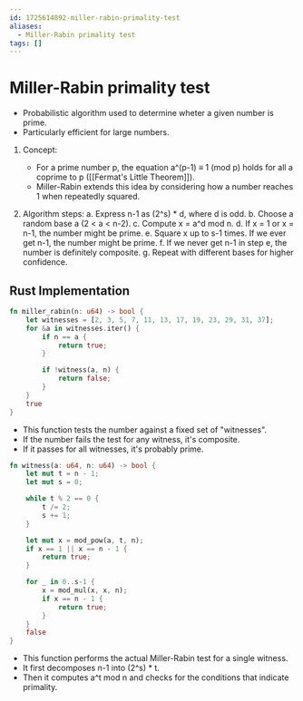 ```yaml
---
id: 1725614892-miller-rabin-primality-test
aliases:
  - Miller-Rabin primality test
tags: []
---
```


# Miller-Rabin primality test
- Probabilistic algorithm used to determine wheter a given number is prime.
- Particularly efficient for large numbers.

1. Concept:
   - For a prime number p, the equation a^(p-1) ≡ 1 (mod p) holds for all a coprime to p ([[Fermat's Little Theorem]]).
   - Miller-Rabin extends this idea by considering how a number reaches 1 when repeatedly squared.

2. Algorithm steps:
   a. Express n-1 as (2^s) * d, where d is odd.
   b. Choose a random base a (2 < a < n-2).
   c. Compute x = a^d mod n.
   d. If x = 1 or x = n-1, the number might be prime.
   e. Square x up to s-1 times. If we ever get n-1, the number might be prime.
   f. If we never get n-1 in step e, the number is definitely composite.
   g. Repeat with different bases for higher confidence.

## Rust Implementation
```rust
fn miller_rabin(n: u64) -> bool {
    let witnesses = [2, 3, 5, 7, 11, 13, 17, 19, 23, 29, 31, 37];
    for &a in witnesses.iter() {
        if n == a {
            return true;
        }

        if !witness(a, n) {
            return false;
        }
    }
    true
}
```
- This function tests the number against a fixed set of "witnesses".
- If the number fails the test for any witness, it's composite.
- If it passes for all witnesses, it's probably prime.

```rust
fn witness(a: u64, n: u64) -> bool {
    let mut t = n - 1;
    let mut s = 0;

    while t % 2 == 0 {
        t /= 2;
        s += 1;
    }

    let mut x = mod_pow(a, t, n);
    if x == 1 || x == n - 1 {
        return true;
    }

    for _ in 0..s-1 {
        x = mod_mul(x, x, n);
        if x == n - 1 {
            return true;
        }
    }
    false
}
```
- This function performs the actual Miller-Rabin test for a single witness.
- It first decomposes n-1 into (2^s) * t.
- Then it computes a^t mod n and checks for the conditions that indicate primality.
